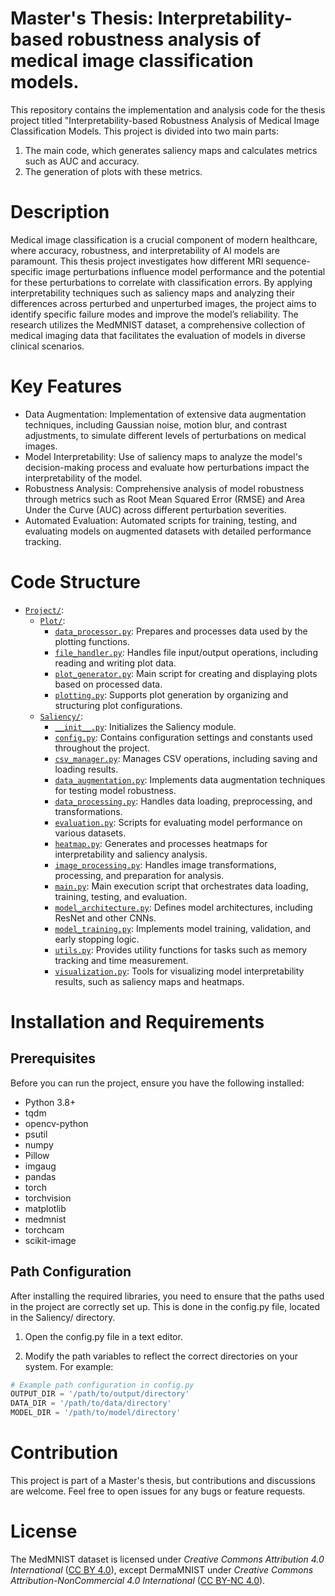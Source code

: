 # Master's Thesis: Interpretability-based robustness analysis of medical image classification models.

This repository contains the implementation and analysis code for the thesis project titled "Interpretability-based Robustness Analysis of Medical Image Classification Models. This project is divided into two main parts:
1. The main code, which generates saliency maps and calculates metrics such as AUC and accuracy.
2. The generation of plots with these metrics.

# Description
Medical image classification is a crucial component of modern healthcare, where accuracy, robustness, and interpretability of AI models are paramount. This thesis project investigates how different MRI sequence-specific image perturbations influence model performance and the potential for these perturbations to correlate with classification errors. By applying interpretability techniques such as saliency maps and analyzing their differences across perturbed and unperturbed images, the project aims to identify specific failure modes and improve the model’s reliability. The research utilizes the MedMNIST dataset, a comprehensive collection of medical imaging data that facilitates the evaluation of models in diverse clinical scenarios.

# Key Features
- Data Augmentation: Implementation of extensive data augmentation techniques, including Gaussian noise, motion blur, and contrast adjustments, to simulate different levels of perturbations on medical images.
- Model Interpretability: Use of saliency maps to analyze the model's decision-making process and evaluate how perturbations impact the interpretability of the model.
- Robustness Analysis: Comprehensive analysis of model robustness through metrics such as Root Mean Squared Error (RMSE) and Area Under the Curve (AUC) across different perturbation severities.
- Automated Evaluation: Automated scripts for training, testing, and evaluating models on augmented datasets with detailed performance tracking.

# Code Structure
* [`Project/`](Project/):
   * [`Plot/`](Project/Plot/):
       * [`data_processor.py`](Project/Plot/dataset.py): Prepares and processes data used by the plotting functions.
       * [`file_handler.py`](Project/Plot/file_handler.py): Handles file input/output operations, including reading and writing plot data.
       * [`plot_generator.py`](Project/Plot/plot_generator.py): Main script for creating and displaying plots based on processed data.
       * [`plotting.py`](Project/Plot/plotting.py): Supports plot generation by organizing and structuring plot configurations.
   * [`Saliency/`](Project/Saliency/):
       * [`__init__.py`](Project/Saliency/__init__.py): Initializes the Saliency module.
       * [`config.py`](Project/Saliency/config.py): Contains configuration settings and constants used throughout the project.
       * [`csv_manager.py`](Project/Saliency/csv_manager.py): Manages CSV operations, including saving and loading results.
       * [`data_augmentation.py`](Project/Saliency/data_augmentation.py): Implements data augmentation techniques for testing model robustness.
       * [`data_processing.py`](Project/Saliency/data_processing.py): Handles data loading, preprocessing, and transformations.
       * [`evaluation.py`](Project/Saliency/evaluation.py): Scripts for evaluating model performance on various datasets.
       * [`heatmap.py`](Project/Saliency/heatmap.py): Generates and processes heatmaps for interpretability and saliency analysis.
       * [`image_processing.py`](Project/Saliency/image_processing.py): Handles image transformations, processing, and preparation for analysis.
       * [`main.py`](Project/Saliency/main.py): Main execution script that orchestrates data loading, training, testing, and evaluation.
       * [`model_architecture.py`](Project/Saliency/model_architecture.py): Defines model architectures, including ResNet and other CNNs.
       * [`model_training.py`](Project/Saliency/model_training.py): Implements model training, validation, and early stopping logic.
       * [`utils.py`](Project/Saliency/utils.py): Provides utility functions for tasks such as memory tracking and time measurement.
       * [`visualization.py`](Project/Saliency/visualization.py): Tools for visualizing model interpretability results, such as saliency maps and heatmaps.


# Installation and Requirements
## Prerequisites
Before you can run the project, ensure you have the following installed:

- Python 3.8+
- tqdm
- opencv-python
- psutil
- numpy
- Pillow
- imgaug
- pandas
- torch
- torchvision
- matplotlib
- medmnist
- torchcam
- scikit-image

## Path Configuration
After installing the required libraries, you need to ensure that the paths used in the project are correctly set up. This is done in the config.py file, located in the Saliency/ directory.

1. Open the config.py file in a text editor.

2. Modify the path variables to reflect the correct directories on your system. For example:
```python
# Example path configuration in config.py
OUTPUT_DIR = '/path/to/output/directory'
DATA_DIR = '/path/to/data/directory'
MODEL_DIR = '/path/to/model/directory'
```

# Contribution
This project is part of a Master's thesis, but contributions and discussions are welcome. Feel free to open issues for any bugs or feature requests.

# License
The MedMNIST dataset is licensed under *Creative Commons Attribution 4.0 International* ([CC BY 4.0](https://creativecommons.org/licenses/by/4.0/)), except DermaMNIST under 
*Creative Commons Attribution-NonCommercial 4.0 International* ([CC BY-NC 4.0](https://creativecommons.org/licenses/by-nc/4.0/)).

